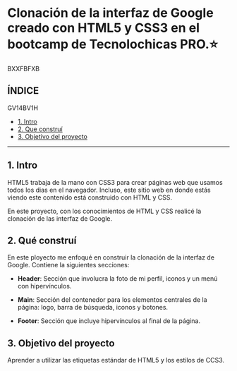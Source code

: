 # Clonación de la interfaz de Google creado con HTML5 y CSS3 en el bootcamp de Tecnolochicas PRO.⭐
BXXFBFXB
## ÍNDICE
GV14BV1H

* [1. Intro](https://github.com/FernandaSanchezl/clondegoogle#1-intro)
* [2. Que construí](https://github.com/FernandaSanchezl/clondegoogle#2-qu%C3%A9-constru%C3%AD)
* [3. Objetivo del proyecto](https://github.com/FernandaSanchezl/clondegoogle#3-objetivo-del-proyecto)

****

## 1. Intro
HTML5 trabaja de la mano con CSS3 para crear páginas web que usamos todos los dias en el navegador. Incluso, este sitio web en donde estás viendo este contenido está construido con HTML y CSS.

En este proyecto, con los conocimientos de HTML y CSS realicé la clonación de las interfaz de Google.

## 2. Qué construí
En este ployecto me enfoqué en construir la clonación de la interfaz de Google. 
Contiene la siguientes secciones:

* **Header**: Sección que involucra la foto de mi perfil, iconos y un menú con hipervínculos.

* **Main**: Sección del contenedor para los elementos centrales de la página: logo, barra de búsqueda, iconos y botones.

* **Footer**: Sección que incluye hipervínculos al final de la página.

## 3. Objetivo del proyecto
Aprender a utilizar las etiquetas estándar de HTML5 y los estilos de CCS3.
